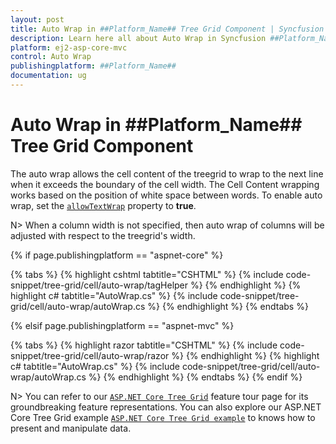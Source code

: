 ```yaml
---
layout: post
title: Auto Wrap in ##Platform_Name## Tree Grid Component | Syncfusion
description: Learn here all about Auto Wrap in Syncfusion ##Platform_Name## Tree Grid component of Syncfusion Essential JS 2 and more.
platform: ej2-asp-core-mvc
control: Auto Wrap
publishingplatform: ##Platform_Name##
documentation: ug
---
```


# Auto Wrap in ##Platform_Name## Tree Grid Component

The auto wrap allows the cell content of the treegrid to wrap to the next line when it exceeds the boundary of the cell width. The Cell Content wrapping works based on the position of white space between words. To enable auto wrap, set the [`allowTextWrap`](https://help.syncfusion.com/cr/cref_files/aspnetcore-js2/Syncfusion.EJ2~Syncfusion.EJ2.TreeGrid.TreeGrid~AllowTextWrap.html) property to **true**.

N> When a column width is not specified, then auto wrap of columns will be adjusted with respect to the treegrid's width.

{% if page.publishingplatform == "aspnet-core" %}

{% tabs %}
{% highlight cshtml tabtitle="CSHTML" %}
{% include code-snippet/tree-grid/cell/auto-wrap/tagHelper %}
{% endhighlight %}
{% highlight c# tabtitle="AutoWrap.cs" %}
{% include code-snippet/tree-grid/cell/auto-wrap/autoWrap.cs %}
{% endhighlight %}
{% endtabs %}

{% elsif page.publishingplatform == "aspnet-mvc" %}

{% tabs %}
{% highlight razor tabtitle="CSHTML" %}
{% include code-snippet/tree-grid/cell/auto-wrap/razor %}
{% endhighlight %}
{% highlight c# tabtitle="AutoWrap.cs" %}
{% include code-snippet/tree-grid/cell/auto-wrap/autoWrap.cs %}
{% endhighlight %}
{% endtabs %}
{% endif %}



N> You can refer to our  [`ASP.NET Core Tree Grid`](https://www.syncfusion.com/aspnet-core-ui-controls/tree-grid) feature tour page for its groundbreaking feature representations. You can also explore our ASP.NET Core Tree Grid example [`ASP.NET Core Tree Grid example`](https://ej2.syncfusion.com/aspnetcore/TreeGrid/Overview#/material) to knows how to present and manipulate data.